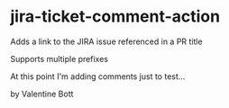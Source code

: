 # jira-ticket-comment-action
Adds a link to the JIRA issue referenced in a PR title

Supports multiple prefixes

At this point I'm adding comments just to test...

by Valentine Bott
